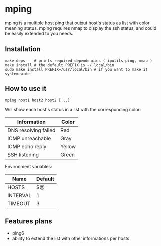 # mping

mping is a multiple host ping that output host's status as list with color meaning status.
mping requires nmap to display the ssh status, and could be easily extended to you needs.

## Installation

```
make deps    # prints required dependencies ( iputils-ping, nmap )
make install # the default PREFIX is ~/.local/bin
sudo make install PREFIX=/usr/local/bin # if you want to make it system-wide
```

## How to use it

```
mping host1 host2 host2 [...]
```
Will show each host's status in a list with the corresponding color:

| Information                  | Color  |
|------------------------------|--------|
| DNS resolving failed         | Red    |
| ICMP unreachable             | Gray   |
| ICMP echo reply              | Yellow |
| SSH listening                | Green  |

Environment variables:

| Name     | Default |
|----------|---------|
|HOSTS     | $@      |
|INTERVAL  | 1       |
|TIMEOUT   | 3       |

## Features plans

- ping6
- ability to extend the list with other informations per hosts
